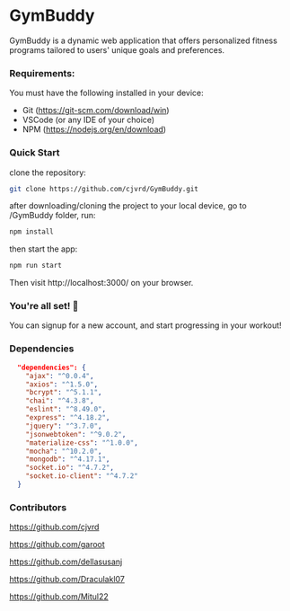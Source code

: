 #  GymBuddy 
GymBuddy is a dynamic web application that offers personalized fitness programs tailored to users' unique goals and preferences. 

### Requirements:
You must have the following installed in your device:
- Git (https://git-scm.com/download/win)
- VSCode (or any IDE of your choice)
- NPM (https://nodejs.org/en/download)
### Quick Start
clone the repository:
```bash
git clone https://github.com/cjvrd/GymBuddy.git
```
after downloading/cloning the project to your local device, go to /GymBuddy folder, run:
```bash
npm install
```
then start the app:
```bash
npm run start
```
Then visit http://localhost:3000/ on your browser.

### You're all set! :rocket:
You can signup for a new account, and start progressing in your workout!
### Dependencies
```json
  "dependencies": {
    "ajax": "^0.0.4",
    "axios": "^1.5.0",
    "bcrypt": "^5.1.1",
    "chai": "^4.3.8",
    "eslint": "^8.49.0",
    "express": "^4.18.2",
    "jquery": "^3.7.0",
    "jsonwebtoken": "^9.0.2",
    "materialize-css": "^1.0.0",
    "mocha": "^10.2.0",
    "mongodb": "^4.17.1",
    "socket.io": "^4.7.2",
    "socket.io-client": "^4.7.2"
  }
```

### Contributors
<https://github.com/cjvrd>

<https://github.com/garoot>

<https://github.com/dellasusanj>

<https://github.com/Draculakl07>

<https://github.com/Mitul22>
